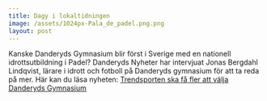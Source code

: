 ```yaml
---
title: Dagy i lokaltidningen
image: /assets/1024px-Pala_de_padel.png.png
layout: post
---
```


Kanske Danderyds Gymnasium blir först i Sverige med en nationell idrottsutbildning i Padel?
Danderyds Nyheter har intervjuat Jonas Bergdahl Lindqvist, lärare i idrott och fotboll på Danderyds gymnasium för att ta reda på mer. 
Här kan du läsa nyheten: <a href="https://www.stockholmdirekt.se/nyheter/trendsporten-ska-fa-fler-att-valja-danderyds-gymnasium/reprba!fHRRHau8TuRexhf7b5@qOw/">Trendsporten ska få fler att välja Danderyds Gymnasium</a>

